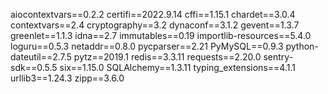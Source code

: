aiocontextvars==0.2.2
certifi==2022.9.14
cffi==1.15.1
chardet==3.0.4
contextvars==2.4
cryptography==3.2
dynaconf==3.1.2
gevent==1.3.7
greenlet==1.1.3
idna==2.7
immutables==0.19
importlib-resources==5.4.0
loguru==0.5.3
netaddr==0.8.0
pycparser==2.21
PyMySQL==0.9.3
python-dateutil==2.7.5
pytz==2019.1
redis==3.3.11
requests==2.20.0
sentry-sdk==0.5.5
six==1.15.0
SQLAlchemy==1.3.11
typing_extensions==4.1.1
urllib3==1.24.3
zipp==3.6.0

